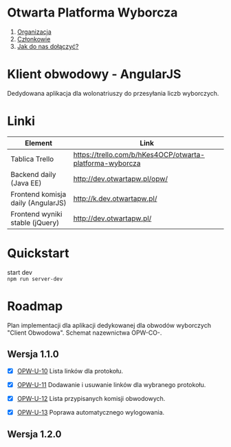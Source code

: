 # Otwarta Platforma Wyborcza
1. [Organizacja](https://github.com/OtwartaPlatformaWyborcza/Organizacja#otwarta-platforma-wyborcza)  
2. [Członkowie](https://github.com/OtwartaPlatformaWyborcza/Organizacja#cz%C5%82onkowie)  
3. [Jak do nas dołączyć?](https://github.com/OtwartaPlatformaWyborcza/Organizacja#jak-do-nas-do%C5%82%C4%85czy%C4%87) 

# Klient obwodowy - AngularJS 
Dedydowana aplikacja dla wolonatriuszy do przesyłania liczb wyborczych.

# Linki

| Element  | Link  |
| ------------- | ------------- |
| Tablica Trello   | https://trello.com/b/hKes4OCP/otwarta-platforma-wyborcza  |
| Backend daily (Java EE)   | http://dev.otwartapw.pl/opw/  |
| Frontend komisja daily (AngularJS) | http://k.dev.otwartapw.pl/ |
| Frontend wyniki stable (jQuery) | http://dev.otwartapw.pl/ |

# Quickstart
start dev  
`npm run server-dev`


# Roadmap 
Plan implementacji dla aplikacji dedykowanej dla obwodów wyborczych "Client Obwodowa". Schemat nazewnictwa OPW-CO-<Nr>.

## Wersja 1.1.0
* [x] [OPW-U-10](https://trello.com/c/dkS3osBC/30-opw-u-1-lista-linkow-dla-protoko-u) Lista linków dla protokołu.
* [x] [OPW-U-11](https://trello.com/c/mhyx6Bdj/31-opw-u-2jako-u-ytkownik-moge-przypisac-bad-usunac-linka-do-zdjecia-konkretnego-protoko-u-obwodowego) Dodawanie i usuwanie linków dla wybranego protokołu.
* [x] [OPW-U-12](https://trello.com/c/2EyiikLF/32-opw-u-3-lista-przypisanych-komisji-obwodowych) Lista przypisanych komisji obwodowych.
* [x] [OPW-U-13](https://trello.com/c/iiLzo7ff/34-opw-u-4-sprawdzanie-dostepnosci-serwisu) Poprawa automatycznego wylogowania.




## Wersja 1.2.0



